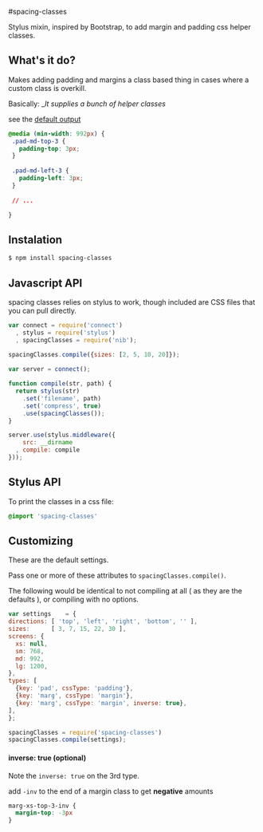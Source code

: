 #spacing-classes

  Stylus mixin, inspired by Bootstrap, to add margin and padding css helper classes.

## What's it do?


Makes adding padding and margins a class based thing in cases where a custom class is overkill.

Basically: __It supplies a bunch of helper classes_

see the [default output](https://github.com/danschumann/spacing-classes/blob/master/spacing-classes.css)

 ```css
@media (min-width: 992px) {
  .pad-md-top-3 {
    padding-top: 3px;
  }
  
  .pad-md-left-3 {
    padding-left: 3px;
  }
  
  // ...

}
```


## Instalation

```bash
$ npm install spacing-classes
```

## Javascript API

spacing classes relies on stylus to work, though included are CSS files that you can pull directly.

```javascript
var connect = require('connect')
  , stylus = require('stylus')
  , spacingClasses = require('nib');
  
spacingClasses.compile({sizes: [2, 5, 10, 20]});

var server = connect();

function compile(str, path) {
  return stylus(str)
	.set('filename', path)
	.set('compress', true)
	.use(spacingClasses());
}

server.use(stylus.middleware({
	src: __dirname
  , compile: compile
}));
```

## Stylus API

  To print the classes in a css file:

  ```css
  @import 'spacing-classes'
  ```




## Customizing 

These are the default settings.

Pass one or more of these attributes to `spacingClasses.compile()`.

The following would be identical to not compiling at all ( as they are the defaults ), or compiling with no options.

```javascript
var settings    = {
directions: [ 'top', 'left', 'right', 'bottom', '' ],
sizes:      [ 3, 7, 15, 22, 30 ],
screens: {
  xs: null,
  sm: 768,
  md: 992,
  lg: 1200,
},
types: [
  {key: 'pad', cssType: 'padding'},
  {key: 'marg', cssType: 'margin'},
  {key: 'marg', cssType: 'margin', inverse: true},
],
};

spacingClasses = require('spacing-classes')
spacingClasses.compile(settings);

```

#### inverse: true (optional)

Note the `inverse: true` on the 3rd type.

add `-inv` to the end of a margin class to get __negative__ amounts

```css
marg-xs-top-3-inv {
  margin-top: -3px
}
```
